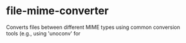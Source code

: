 # file-mime-converter
Converts files between different MIME types using common conversion tools (e.g., using 'unoconv' for
